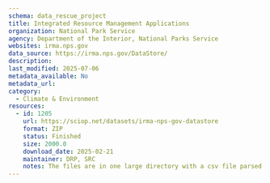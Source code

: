 ```yaml
---
schema: data_rescue_project 
title: Integrated Resource Management Applications
organization: National Park Service
agency: Department of the Interior, National Parks Service
websites: irma.nps.gov
data_source: https://irma.nps.gov/DataStore/
description: 
last_modified: 2025-07-06
metadata_available: No
metadata_url: 
category:
  - Climate & Environment 
resources:
  - id: 1205
    url: https://sciop.net/datasets/irma-nps-gov-datastore
    format: ZIP
    status: Finished
    size: 2000.0
    download_date: 2025-02-21
    maintainer: DRP, SRC
    notes: The files are in one large directory with a csv file parsed to identify the files and what they are attached to. There is a seperate csv mapping the reference_id from the file to the particular page and metadata on it
---
```

